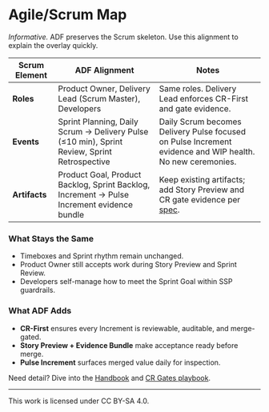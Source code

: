 # Agile/Scrum Map

_Informative._ ADF preserves the Scrum skeleton. Use this alignment to explain the overlay quickly.

| Scrum Element | ADF Alignment | Notes |
| --- | --- | --- |
| **Roles** | Product Owner, Delivery Lead (Scrum Master), Developers | Same roles. Delivery Lead enforces CR-First and gate evidence. |
| **Events** | Sprint Planning, Daily Scrum → Delivery Pulse (≤10 min), Sprint Review, Sprint Retrospective | Daily Scrum becomes Delivery Pulse focused on Pulse Increment evidence and WIP health. No new ceremonies. |
| **Artifacts** | Product Goal, Product Backlog, Sprint Backlog, Increment → Pulse Increment evidence bundle | Keep existing artifacts; add Story Preview and CR gate evidence per [spec](../specs/adf-spec-v0.5.0.md#3-change-request-gates). |

### What Stays the Same
- Timeboxes and Sprint rhythm remain unchanged.
- Product Owner still accepts work during Story Preview and Sprint Review.
- Developers self-manage how to meet the Sprint Goal within SSP guardrails.

### What ADF Adds
- **CR-First** ensures every Increment is reviewable, auditable, and merge-gated.
- **Story Preview + Evidence Bundle** make acceptance ready before merge.
- **Pulse Increment** surfaces merged value daily for inspection.

Need detail? Dive into the [Handbook](../handbook/ssp.md) and [CR Gates playbook](../handbook/cr-gates.md).

---

This work is licensed under CC BY-SA 4.0.
